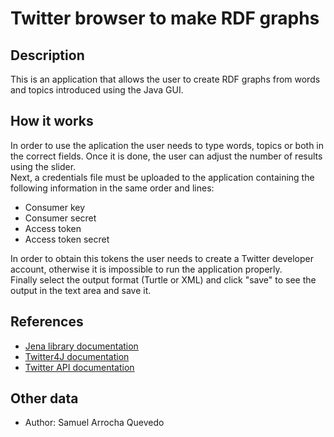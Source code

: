 # Twitter browser to make RDF graphs
## Description
This is an application that allows the user to create RDF graphs from words and topics introduced using the Java GUI.
## How it works
In order to use the aplication the user needs to type words, topics or both in the correct fields. Once it is done, the user can adjust the number of results using the slider.  
Next, a credentials file must be uploaded to the application containing the following information in the same order and lines:
* Consumer key
* Consumer secret
* Access token
* Access token secret  

In order to obtain this tokens the user needs to create a Twitter developer account, otherwise it is impossible to run the application properly.  
Finally select the output format (Turtle or XML) and click "save" to see the output in the text area and save it.
## References
* [Jena library documentation](https://jena.apache.org/documentation/)
* [Twitter4J documentation](https://twitter4j.org/en/)
* [Twitter API documentation](https://developer.twitter.com/en/docs)
## Other data
* Author: Samuel Arrocha Quevedo